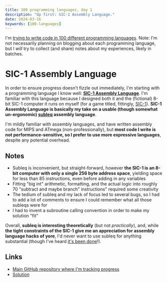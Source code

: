 ```yaml
---
title: 100 programming languages, day 1
description: "Up first: SIC-1 Assembly Language."
date: 2024-03-16
keywords: [100-languages]
---
```

I'm [trying to write code in 100 different programming languages](https://log.schemescape.com/posts/programming-languages/100-languages.html). Note: I'm not necessarily planning on blogging about each programming language, but I *will* try to collect (and share) notes about my experiences, likely in batches.

# SIC-1 Assembly Language
In order to ensure progress doesn't fizzle out immediately, I'm starting with a programming language I know well: **[SIC-1 Assembly Language](https://esolangs.org/wiki/SIC-1_Assembly_Language)**. I'm familiar with this language because I designed both it and the (fictional) 8-bit SIC-1 computer it runs on myself (for a game titled, fittingly, [SIC-1](https://store.steampowered.com/app/2124440/SIC1/)). **SIC-1 Assembly Language is basically my take on a usable (though somewhat un-ergonomic) [subleq](https://esolangs.org/wiki/Subleq) assembly language**.

I'm mildly familiar with assembly languages, and have written assembly code for MIPS and ATmega (non-professionally), but **most code I write is not performance-sensitive, so I prefer to use more expressive languages**, despite any potential overhead.

## Notes
* Subleq is inconvenient, but straight-forward, however **the SIC-1 is an 8-bit computer with only a single 256 byte address space**, yielding space for less than 85 instructions, even before adding in any variables
* Fitting "big int" arithmetic, formatting, and the actual logic into roughly 70 "subtract and maybe branch" instructions" required some creativity
* The tedium of subleq and my lack of focus led to several bugs, so I had to add a lot of comments to ensure I could remember what all those subleqs were for
* I had to invent a subroutine calling convention in order to make my solution "fit"

Overall, **subleq is interesting theoretically** (but not *practically*), and, while **the tight constraints of the SIC-1 give me an appreciation for assembly language hacks of yore**, I'd never want to use subleq for anything substantial (though I've heard [it's been done](http://users.atw.hu/gerigeri/DawnOS/index.html)!).

## Links
* [Main GitHub repository where I'm tracking progress](https://github.com/jaredkrinke/100-languages)
* [Solution](https://github.com/jaredkrinke/100-languages/blob/main/p1.sic1)